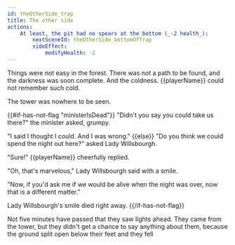 ```yaml
---
id: theOtherSide_trap
title: The other side
actions:
    At least, the pit had no spears at the bottom (_-2 health_):
        nextSceneId: theOtherSide_bottomOfTrap
        sideEffect:
            modifyHealth: -2
---
```


Things were not easy in the forest. There was not a path to be found, and the darkness was soon complete. And the coldness. {{playerName}} could not remember such cold.

The tower was nowhere to be seen.

{{#if-has-not-flag "ministerIsDead"}}
"Didn't you say you could take us there?" the minister asked, grumpy.

"I said I thought I could. And I was wrong."
{{else}}
"Do you think we could spend the night out here?" asked Lady Willsbourgh.

"Sure!" {{playerName}} cheerfully replied.

"Oh, that's marvelous," Lady Willsbourgh said with a smile.

"Now, if you'd ask me if we would be alive when the night was over, now that is a different matter."

Lady Willsbourgh's smile died right away.
{{/if-has-not-flag}}

Not five minutes have passed that they saw lights ahead. They came from the tower, but they didn't get a chance to say anything about them, because the ground split open below their feet and they fell
